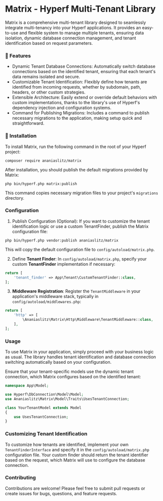# Matrix - Hyperf Multi-Tenant Library
Matrix is a comprehensive multi-tenant library designed to seamlessly integrate multi-tenancy into your Hyperf applications. It provides an easy-to-use and flexible system to manage multiple tenants, ensuring data isolation, dynamic database connection management, and tenant identification based on request parameters.

### 🌟 Features
- Dynamic Tenant Database Connections: Automatically switch database connections based on the identified tenant, ensuring that each tenant's data remains isolated and secure.
- Customizable Tenant Identification: Flexibly define how tenants are identified from incoming requests, whether by subdomain, path, headers, or other custom strategies.
- Extensible Architecture: Easily extend or override default behaviors with custom implementations, thanks to the library's use of Hyperf's dependency injection and configuration systems.
- Command for Publishing Migrations: Includes a command to publish necessary migrations to the application, making setup quick and straightforward.

### 🚀 Installation
To install Matrix, run the following command in the root of your Hyperf project:

```shell
composer require ananiaslitz/matrix
```
After installation, you should publish the default migrations provided by Matrix:

```shell
php bin/hyperf.php matrix:publish
```
This command copies necessary migration files to your project's `migrations` directory.

### Configuration
1. Publish Configuration (Optional): If you want to customize the tenant identification logic or use a custom TenantFinder, publish the Matrix configuration file:
```shell
php bin/hyperf.php vendor:publish ananiaslitz/matrix
```
This will copy the default configuration file to `config/autoload/matrix.php`.

2. Define **Tenant Finder**: In `config/autoload/matrix.php`, specify your custom **TenantFinder** implementation if necessary:

```php
return [
    'tenant_finder' => App\Tenant\CustomTenantFinder::class,
];
```
3. **Middleware Registration**: Register the `TenantMiddleware` in your application's middleware stack, typically in `config/autoload/middlewares.php`:

```php
return [
    'http' => [
        \Ananiaslitz\Matrix\Http\Middleware\TenantMiddleware::class,
    ],
];
```
### Usage
To use Matrix in your application, simply proceed with your business logic as usual. The library handles tenant identification and database connection switching automatically based on your configuration.

Ensure that your tenant-specific models use the dynamic tenant connection, which Matrix configures based on the identified tenant:
```php
namespace App\Model;

use Hyperf\DbConnection\Model\Model;
use Ananiaslitz\Matrix\Model\Traits\UsesTenantConnection;

class YourTenantModel extends Model
{
    use UsesTenantConnection;
}
```

### Customizing Tenant Identification
To customize how tenants are identified, implement your own `TenantFinderInterface` and specify it in the `config/autoload/matrix.php` configuration file. Your custom finder should return the tenant identifier based on the request, which Matrix will use to configure the database connection.

### Contributing
Contributions are welcome! Please feel free to submit pull requests or create issues for bugs, questions, and feature requests.
